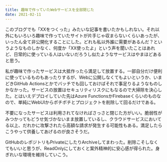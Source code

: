 ```yaml
---
title: 趣味で作っていたWebサービスを全部閉じた
date: 2021-02-11
---
```


このブログでも「XXをつくった」みたいな記事を書いたかもしれない。それ以外にもいろいろ趣味で作っていたサイトが片手じゃ収まらないくらいあったが、いったん全て非公開化することにした。どれも私以外誰に需要があるんだ？というようなものしかなく、何度か「XX使ったよ」という声を聞いたことはあれど、日常的に使っている人はいないだろうし似たようなサービスはやまほどあると思う。

私が趣味で作ったサービスは大抵作ったら満足して放置する。一部自分だけ便利に使っているものもあったりするが、Webに公開しなくてもよいというか、いまどきGitHub Actionsとかでバッチでも回しておけばそれで事足りるようなものしかなかった。サービスの放置はセキュリティリスクにもなるので大掃除を決心した。とはいえデプロイしていた先はAzure FunctionsかFirebaseくらいのものなので、単純にWebUIからポチポチとプロジェクトを削除して回るだけである。

不要になったサービスは利用されてなければさっさと閉じた方がいい。脆弱性がみつかってもどうせ気づかないまま放置しているし、クラウドサービスにおいてる以上、だれかに攻撃されたら高額な請求が発生する可能性もある。満足したらこうやって供養してあげるのが良さそうだ。

GitHubのレポジトリもPrivateにしたりArchiveしてまわった。削除こそしなくてもいいと思うが、ReadOnlyにしておくと案外精神的に安心感が得られた。身ぎれいな環境を維持していこう。

